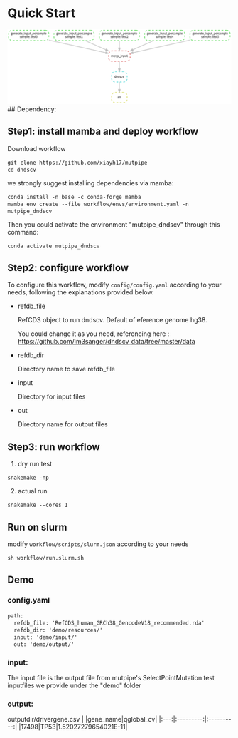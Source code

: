 # Quick Start

![avatar](https://github.com/douymLab/mutpipe/blob/main/dndscv/dndscv.png) \## Dependency:

## Step1: install mamba and deploy workflow

Download workflow

```{bash}
git clone https://github.com/xiayh17/mutpipe
cd dndscv
```

we strongly suggest installing dependencies via mamba:

```{bash}
conda install -n base -c conda-forge mamba
mamba env create --file workflow/envs/environment.yaml -n mutpipe_dndscv
```

Then you could activate the environment "mutpipe_dndscv" through this command:

```{bash}
conda activate mutpipe_dndscv
```

## Step2: configure workflow

To configure this workflow, modify `config/config.yaml` according to your needs, following the explanations provided below.

-   refdb_file

    RefCDS object to run dndscv. Default of eference genome hg38.

    You could change it as you need, referencing here : <https://github.com/im3sanger/dndscv_data/tree/master/data>

-   refdb_dir

    Directory name to save refdb_file

-   input

    Directory for input files

-   out

    Directory name for output files

## Step3: run workflow

1.  dry run test

```{bash}
snakemake -np
```

2.  actual run

```{bash}
snakemake --cores 1
```

## Run on slurm

modify `workflow/scripts/slurm.json` according to your needs

```{bash}
sh workflow/run.slurm.sh
```

## Demo

### config.yaml

```{yaml}
path:
  refdb_file: 'RefCDS_human_GRCh38_GencodeV18_recommended.rda'
  refdb_dir: 'demo/resources/'
  input: 'demo/input/'
  out: 'demo/output/'
```

### input:

The input file is the output file from mutpipe's SelectPointMutation test inputfiles we provide under the "demo" folder

### output:

outputdir/drivergene.csv \| \|gene_name\|qglobal_cv\| \|:---:\|:---------:\|:----------:\| \|17498\|TP53\|1.52027279654021E-11\|
